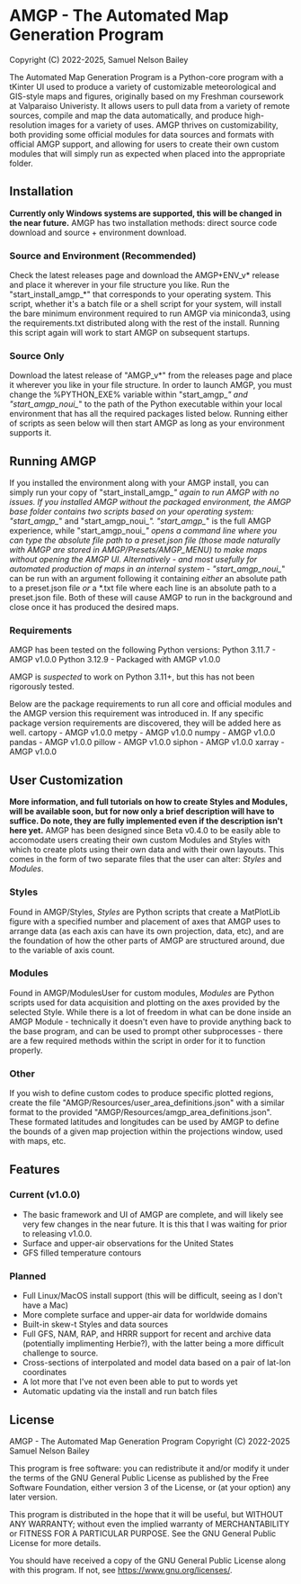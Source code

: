# AMGP - The Automated Map Generation Program
Copyright (C) 2022-2025, Samuel Nelson Bailey

The Automated Map Generation Program is a Python-core program with a tKinter UI used to produce a variety of customizable meteorological and GIS-style maps and figures, originally based on my Freshman coursework at Valparaiso Univeristy. It allows users to pull data from a variety of remote sources, compile and map the data automatically, and produce high-resolution images for a variety of uses. AMGP thrives on customizability, both providing some official modules for data sources and formats with official AMGP support, and allowing for users to create their own custom modules that will simply run as expected when placed into the appropriate folder.

## Installation
**Currently only Windows systems are supported, this will be changed in the near future.**
AMGP has two installation methods: direct source code download and source + environment download.

### Source and Environment (Recommended)
Check the latest releases page and download the AMGP+ENV_v* release and place it wherever in your file structure you like. Run the "start_install_amgp_*" that corresponds to your operating system.
This script, whether it's a batch file or a shell script for your system, will install the bare minimum environment required to run AMGP via miniconda3, using the requirements.txt distributed along with the rest of the install.
Running this script again will work to start AMGP on subsequent startups.

### Source Only
Download the latest release of "AMGP_v*" from the releases page and place it wherever you like in your file structure. In order to launch AMGP, you must change the %PYTHON_EXE% variable within "start_amgp_*" and "start_amgp_noui_*" to the path of the Python executable within your local environment that has all the required packages listed below.
Running either of scripts as seen below will then start AMGP as long as your environment supports it.

## Running AMGP
If you installed the environment along with your AMGP install, you can simply run your copy of "start_install_amgp_*" again to run AMGP with no issues.
If you installed AMGP without the packaged environment, the AMGP base folder contains two scripts based on your operating system: "start_amgp_*" and "start_amgp_noui_*".
"start_amgp_*" is the full AMGP experience, while "start_amgp_noui_*" opens a command line where you can type the absolute file path to a preset.json file (those made naturally with AMGP are stored in AMGP/Presets/AMGP_MENU) to make maps without opening the AMGP UI.
Alternatively - and most usefully for automated production of maps in an internal system - "start_amgp_noui_*" can be run with an argument following it containing *either* an absolute path to a preset.json file *or* a *.txt file where each line is an absolute path to a preset.json file. Both of these will cause AMGP to run in the background and close once it has produced the desired maps.

### Requirements
AMGP has been tested on the following Python versions:
Python 3.11.7 - AMGP v1.0.0
Python 3.12.9 - Packaged with AMGP v1.0.0

AMGP is *suspected* to work on Python 3.11+, but this has not been rigorously tested.

Below are the package requirements to run all core and official modules and the AMGP version this requirement was introduced in. If any specific package version requirements are discovered, they will be added here as well.
cartopy - AMGP v1.0.0
metpy - AMGP v1.0.0
numpy - AMGP v1.0.0
pandas - AMGP v1.0.0
pillow - AMGP v1.0.0
siphon - AMGP v1.0.0
xarray - AMGP v1.0.0

## User Customization
**More information, and full tutorials on how to create Styles and Modules, will be available soon, but for now only a brief description will have to suffice. Do note, they are fully implemented even if the description isn't here yet.**
AMGP has been designed since Beta v0.4.0 to be easily able to accomodate users creating their own custom Modules and Styles with which to create plots using their own data and with their own layouts. This comes in the form of two separate files that the user can alter: *Styles* and *Modules*.

### Styles
Found in AMGP/Styles, *Styles* are Python scripts that create a MatPlotLib figure with a specified number and placement of axes that AMGP uses to arrange data (as each axis can have its own projection, data, etc), and are the foundation of how the other parts of AMGP are structured around, due to the variable of axis count.

### Modules
Found in AMGP/ModulesUser for custom modules, *Modules* are Python scripts used for data acquisition and plotting on the axes provided by the selected Style. While there is a lot of freedom in what can be done inside an AMGP Module - technically it doesn't even have to provide anything back to the base program, and can be used to prompt other subprocesses - there are a few required methods within the script in order for it to function properly.

### Other
If you wish to define custom codes to produce specific plotted regions, create the file "AMGP/Resources/user_area_definitions.json" with a similar format to the provided "AMGP/Resources/amgp_area_definitions.json". These formated latitudes and longitudes can be used by AMGP to define the bounds of a given map projection within the projections window, used with maps, etc.

## Features
### Current (v1.0.0)
- The basic framework and UI of AMGP are complete, and will likely see very few changes in the near future. It is this that I was waiting for prior to releasing v1.0.0.
- Surface and upper-air observations for the United States
- GFS filled temperature contours

### Planned
- Full Linux/MacOS install support (this will be difficult, seeing as I don't have a Mac)
- More complete surface and upper-air data for worldwide domains
- Built-in skew-t Styles and data sources
- Full GFS, NAM, RAP, and HRRR support for recent and archive data (potentially implimenting Herbie?), with the latter being a more difficult challenge to source.
- Cross-sections of interpolated and model data based on a pair of lat-lon coordinates
- A lot more that I've not even been able to put to words yet
- Automatic updating via the install and run batch files

## License
AMGP - The Automated Map Generation Program
Copyright (C) 2022-2025 Samuel Nelson Bailey

This program is free software: you can redistribute it and/or modify
it under the terms of the GNU General Public License as published by
the Free Software Foundation, either version 3 of the License, or
(at your option) any later version.

This program is distributed in the hope that it will be useful,
but WITHOUT ANY WARRANTY; without even the implied warranty of
MERCHANTABILITY or FITNESS FOR A PARTICULAR PURPOSE.  See the
GNU General Public License for more details.

You should have received a copy of the GNU General Public License
along with this program.  If not, see <https://www.gnu.org/licenses/>.